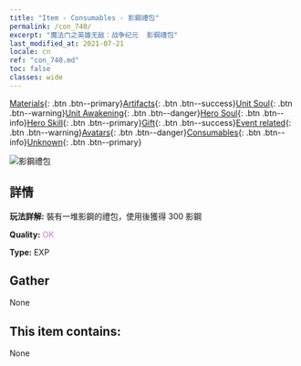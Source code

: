 ```yaml
---
title: "Item - Consumables - 影鋼禮包"
permalink: /con_740/
excerpt: "魔法门之英雄无敌：战争纪元  影鋼禮包"
last_modified_at: 2021-07-21
locale: cn
ref: "con_740.md"
toc: false
classes: wide
---
```

 [Materials](/ItemsCN/){: .btn .btn--primary}[Artifacts](/ItemsCN/Artifacts/){: .btn .btn--success}[Unit Soul](/ItemsCN/UnitSoul/){: .btn .btn--warning}[Unit Awakening](/ItemsCN/UnitAwakening/){: .btn .btn--danger}[Hero Soul](/ItemsCN/HeroSoul/){: .btn .btn--info}[Hero Skill](/ItemsCN/HeroSkill/){: .btn .btn--primary}[Gift](/ItemsCN/Gift/){: .btn .btn--success}[Event related](/ItemsCN/Events/){: .btn .btn--warning}[Avatars](/ItemsCN/Avatars/){: .btn .btn--danger}[Consumables](/ItemsCN/Consumables/){: .btn .btn--info}[Unknown](/ItemsCN/Unknown/){: .btn .btn--primary}

 ![影鋼禮包](/images/t/i_30281.png)

## 詳情
 **玩法詳解:** 裝有一堆影鋼的禮包，使用後獲得 300 影鋼

 **Quality:** <span style="color: #DA70D6">OK</span>

 **Type:** EXP

## Gather

  None

## This item contains:

  None


